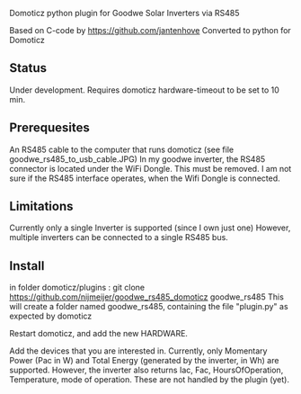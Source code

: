 Domoticz python plugin for Goodwe Solar Inverters via RS485

Based on C-code by https://github.com/jantenhove
Converted to python for Domoticz

Status
------
Under development. Requires domoticz hardware-timeout to be set to 10 min. 

Prerequesites
-------------
An RS485 cable to the computer that runs domoticz (see file goodwe_rs485_to_usb_cable.JPG)
In my goodwe inverter, the RS485 connector is located under the WiFi Dongle. This must be removed.
I am not sure if the RS485 interface operates, when the Wifi Dongle is connected.

Limitations
------------
Currently only a single Inverter is supported (since I own just one)
However, multiple inverters can be connected to a single RS485 bus. 

Install
-----------
in folder domoticz/plugins  :
git clone https://github.com/nijmeijer/goodwe_rs485_domoticz goodwe_rs485
This will create a folder named goodwe_rs485, containing the file "plugin.py" as expected by domoticz

Restart domoticz, and add the new HARDWARE.

Add the devices that you are interested in. Currently, only Momentary Power (Pac in W) and Total Energy (generated by the inverter, in Wh) are supported. 
However, the inverter also returns Iac, Fac, HoursOfOperation, Temperature, mode of operation. These are not handled by the plugin (yet).



